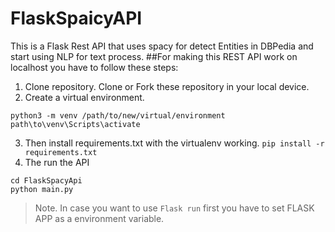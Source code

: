 # FlaskSpaicyAPI
This is a Flask Rest API that uses spacy for detect Entities in DBPedia and start using NLP for text process.
##For making this REST API work on localhost you have to follow these steps:
1. Clone repository.
Clone or Fork these repository in your local device.
2. Create a virtual environment.
```
python3 -m venv /path/to/new/virtual/environment
path\to\venv\Scripts\activate
```
3. Then install requirements.txt with the virtualenv working.
`pip install -r requirements.txt`
4. The run the API  
```
cd FlaskSpacyApi
python main.py
```
>Note. In case you want to use `Flask run` first you have to set FLASK APP as a environment variable. 
